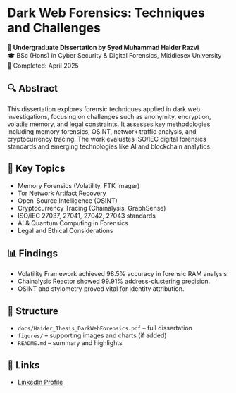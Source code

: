 # Dark Web Forensics: Techniques and Challenges

📄 **Undergraduate Dissertation by Syed Muhammad Haider Razvi**  
🎓 BSc (Hons) in Cyber Security & Digital Forensics, Middlesex University  
📅 Completed: April 2025

## 🔍 Abstract
This dissertation explores forensic techniques applied in dark web investigations, focusing on challenges such as anonymity, encryption, volatile memory, and legal constraints. It assesses key methodologies including memory forensics, OSINT, network traffic analysis, and cryptocurrency tracing. The work evaluates ISO/IEC digital forensics standards and emerging technologies like AI and blockchain analytics.

## 📌 Key Topics
- Memory Forensics (Volatility, FTK Imager)
- Tor Network Artifact Recovery
- Open-Source Intelligence (OSINT)
- Cryptocurrency Tracing (Chainalysis, GraphSense)
- ISO/IEC 27037, 27041, 27042, 27043 standards
- AI & Quantum Computing in Forensics
- Legal and Ethical Considerations

## 📊 Findings
- Volatility Framework achieved 98.5% accuracy in forensic RAM analysis.
- Chainalysis Reactor showed 99.91% address-clustering precision.
- OSINT and stylometry proved vital for identity attribution.

## 📁 Structure
- `docs/Haider_Thesis_DarkWebForensics.pdf` – full dissertation
- `figures/` – supporting images and charts (if added)
- `README.md` – summary and highlights

## 🔗 Links
- [LinkedIn Profile](https://www.linkedin.com/in/haidrrazvi07)
